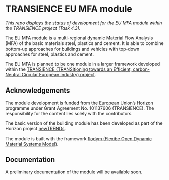 # TRANSIENCE EU MFA module
*This repo displays the status of development for the EU MFA module within the TRANSIENCE project (Task 4.3).*

The EU MFA module is a multi-regional dynamic Material Flow Analysis (MFA) of the basic materials steel, plastics and cement. 
It is able to combine bottom-up approaches for buildings and vehicles with top-down approaches for steel, plastics and cement.

The EU MFA is planned to be one module in a larger framework developed within the [TRANSIENCE (TRANSItioning towards an Efficient, carbon-Neutral Circular European industry) project](https://www.transience.eu/).

## Acknowledgements
The module development is funded from the European Union’s Horizon programme under Grant Agreement No. 101137606 (TRANSIENCE). 
The responsibility for the content lies solely with the contributors.

The basic version of the building module has been developed as part of the Horizon project [newTRENDs](https://github.com/H2020-newTRENDs/flow).

The module is built with the framework [flodym (Flexibe Open Dynamic Material Systems Model)](https://github.com/pik-piam/flodym).

 <!-- stop parsing here on readthedocs -->

## Documentation
A preliminary documentation of the module will be available soon.

